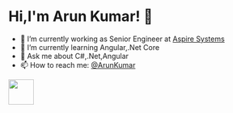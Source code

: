 # Hi,I'm Arun Kumar! 👋 

- 🔭 I’m currently working as Senior Engineer at [Aspire Systems](https://www.aspiresys.com/)
- 🌱 I’m currently learning Angular,.Net Core
- 💬 Ask me about C#,.Net,Angular
- 📫 How to reach me: [@ArunKumar](https://twitter.com/dev_arunkumar)

<img src="https://i.imgur.com/3S2spPk.gif" width="50"></h2>
